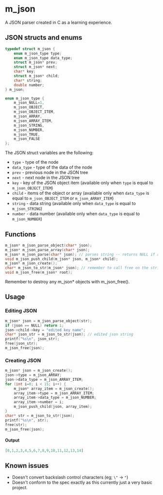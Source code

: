 # m_json
A JSON parser created in C as a learning experience.

## JSON structs and enums
```c
typedef struct m_json {
    enum m_json_type type;
    enum m_json_type data_type;
    struct m_json* prev;
    struct m_json* next;
    char* key;
    struct m_json* child;
    char* string;
    double number;
} m_json;

enum m_json_type {
    m_json_NULL=1,
    m_json_OBJECT,
    m_json_OBJECT_ITEM,
    m_json_ARRAY,
    m_json_ARRAY_ITEM,
    m_json_STRING,
    m_json_NUMBER,
    m_json_TRUE,
    m_json_FALSE
};
```
The JSON struct variables are the following:
* `type` - type of the node
* `data_type` - type of the data of the node
* `prev` - previous node in the JSON tree
* `next` - next node in the JSON tree
* `key` - key of the JSON object item (available only when `type` is equal to `m_json_OBJECT_ITEM`)
* `child` - items of the object or array (available only when `data_type` is equal to `m_json_OBJECT_ITEM` or `m_json_ARRAY_ITEM`)
* `string` - data string (available only when `data_type` is equal to `m_json_STRING`)
* `number` - data number (available only when `data_type` is equal to `m_json_NUMBER`)

## Functions
```c
m_json* m_json_parse_object(char* json);
m_json* m_json_parse_array(char* json);
m_json* m_json_parse(char* json); // parses string -- returns NULL if an error occurred.
void m_json_push_child(m_json* json, m_json* child); 
m_json* m_json_create();
char* m_json_to_str(m_json* json); // remember to call free on the string
void m_json_free(m_json* root);
```
Remember to destroy any m_json* objects with m_json_free().
## Usage
### Editing JSON
```c
m_json* json = m_json_parse_object(str);
if (json == NULL) return 1;
json->child->key = "edited key name";
char* json_str = m_json_to_str(json); // edited json string
printf("%s\n", json_str);
free(json_str);
m_json_free(json);
```
### Creating JSON
```c
m_json* json = m_json_create();
json->type = m_json_ARRAY;
json->data_type = m_json_ARRAY_ITEM;
for (int i=0; i < 15; i++) {
    m_json* array_item = m_json_create();
    array_item->type = m_json_ARRAY_ITEM;
    array_item->data_type = m_json_NUMBER;
    array_item->number = i;
    m_json_push_child(json, array_item);
}
char* str = m_json_to_str(json);
printf("%s\n", str);
free(str);
m_json_free(json);
```
#### Output
```json
[0,1,2,3,4,5,6,7,8,9,10,11,12,13,14]
```
## Known issues
* Doesn't convert backslash control characters (eg; `\"` -> `"`)
* Doesn't conform to the spec exactly as this currently just a very basic project.
